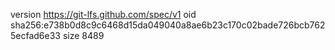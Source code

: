 version https://git-lfs.github.com/spec/v1
oid sha256:e738b0d8c9c6468d15da049040a8ae6b23c170c02bade726bcb7625ecfad6e33
size 8489
